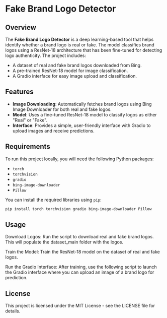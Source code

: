# Fake Brand Logo Detector

## Overview

The **Fake Brand Logo Detector** is a deep learning-based tool that helps identify whether a brand logo is real or fake. The model classifies brand logos using a ResNet-18 architecture that has been fine-tuned for detecting logo authenticity. The project includes:

- A dataset of real and fake brand logos downloaded from Bing.
- A pre-trained ResNet-18 model for image classification.
- A Gradio interface for easy image upload and classification.

## Features

- **Image Downloading**: Automatically fetches brand logos using Bing Image Downloader for both real and fake logos.
- **Model**: Uses a fine-tuned ResNet-18 model to classify logos as either "Real" or "Fake".
- **Interface**: Provides a simple, user-friendly interface with Gradio to upload images and receive predictions.
  
## Requirements

To run this project locally, you will need the following Python packages:

- `torch`
- `torchvision`
- `gradio`
- `bing-image-downloader`
- `Pillow`

You can install the required libraries using `pip`:

```bash
pip install torch torchvision gradio bing-image-downloader Pillow
```

## Usage
Download Logos: Run the script to download real and fake brand logos. This will populate the dataset_main folder with the logos.

Train the Model: Train the ResNet-18 model on the dataset of real and fake logos.

Run the Gradio Interface: After training, use the following script to launch the Gradio interface where you can upload an image of a brand logo for prediction.


## License
This project is licensed under the MIT License - see the LICENSE file for details.
